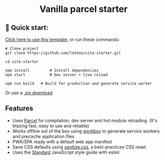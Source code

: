 
<h1 align="center">
  Vanilla parcel starter
</h1>


## 🚀 Quick start: 
[Click here to use this template](https://github.com/loteoo/site-starter/generate), or run these commands:  
```
# Clone project
git clone https://github.com/loteoo/site-starter.git

cd site-starter

npm install         # Install dependencies
npm start           # Dev server + live reload
```


```
npm run build   # Build for production and generate service worker
```
Or use a [.zip download](https://github.com/loteoo/site-starter/archive/master.zip)


## Features
- Uses [Parcel](https://parceljs.org/) for compilation, dev server and hot module reloading.  (It's  blazing fast, easy to use and reliable)
- Works offline out of the box using [workbox](https://developers.google.com/web/tools/workbox/) to generate service workers and precache application files
- PWA/SPA ready with a default web app manifest
- Sane CSS defaults using [sanitize.css](https://csstools.github.io/sanitize.css/), a best-practices CSS reset
- Uses the [Standard](https://standardjs.com/) JavaScript style guide with eslint  





